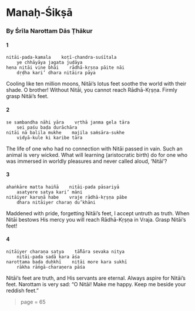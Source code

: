 # Manaḥ-Śikṣā

### By Śrīla Narottam Dās Ṭhākur

#### 1

    nitāi-pada-kamala    koṭī-chandra-suśītala
        ye chhāyāya jagata juḍāya
    hena nitāi vine bhāi    rādhā-kṛṣṇa pāite nāi
        dṛḍha kari’ dhara nitāira pāya

Cooling like ten million moons, Nitāi’s lotus feet soothe the world with their shade. O brother! Without Nitāi, you cannot reach Rādhā-Kṛṣṇa. Firmly grasp Nitāi’s feet.

#### 2

    se sambandha nāhi yāra    vṛthā janma gela tāra
        sei paśu baḍa durāchāra
    nitāi nā balila mukhe    majila saṁsāra-sukhe
        vidyā-kule ki karibe tāra

The life of one who had no connection with Nitāi passed in vain. Such an animal is very wicked. What will learning (aristocratic birth) do for one who was immersed in worldly pleasures and never called aloud, ‘Nitāi’?

#### 3

    ahaṅkāre matta haiñā    nitāi-pada pāsariyā
        asatyere satya kari’ māni
    nitāiyer karuṇā habe    vraje rādhā-kṛṣṇa pābe
        dhara nitāiyer charaṇ du’khāni

Maddened with pride, forgetting Nitāi’s feet, I accept untruth as truth. When Nitāi bestows His mercy you will reach Rādhā-Kṛṣṇa in Vraja. Grasp Nitāi’s feet!

#### 4

    nitāiyer charaṇa satya    tā̐hāra sevaka nitya
        nitāi-pada sadā kara āśa
    narottama baḍa duḥkhī    nitāi more kara sukhī
        rākha rāṅgā-charaṇera pāśa

Nitāi’s feet are truth, and His servants are eternal. Always aspire for Nitāi’s feet. Narottam is very sad: “O Nitāi! Make me happy. Keep me beside your reddish feet.”


> page = 65
